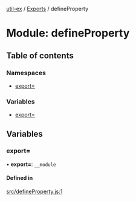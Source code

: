 [util-ex](../README.md) / [Exports](../modules.md) / defineProperty

# Module: defineProperty

## Table of contents

### Namespaces

- [export=](defineProperty.export_.md)

### Variables

- [export=](defineProperty.md#export=)

## Variables

### export&#x3D;

• **export=**: `__module`

#### Defined in

[src/defineProperty.js:1](https://github.com/snowyu/util-ex.js/blob/cfd4615/src/defineProperty.js#L1)
